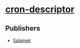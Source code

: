 # [cron-descriptor](https://pypi.org/project/cron-descriptor)



## Publishers
- [Salamek](https://pypi.org/user/Salamek)

